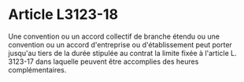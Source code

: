 # Article L3123-18

Une convention ou un accord collectif de branche étendu ou une convention ou un accord d'entreprise ou d'établissement peut porter jusqu'au tiers de la durée stipulée au contrat la limite fixée à l'article L. 3123-17 dans laquelle peuvent être accomplies des heures complémentaires.